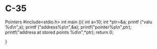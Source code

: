 # C-35
Pointers
#include<stdio.h>
int main (){
  int a=10;
  int *ptr=&a;
printf ("valu %d\n",a);
printf ("address%p\n",&a);
printf("pointer%p\n",ptr);
printf("address at stored points %d\n",*ptr);
return 0;

}
